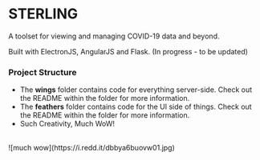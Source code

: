 # STERLING
A toolset for viewing and managing COVID-19 data and beyond.

Built with ElectronJS, AngularJS and Flask.
(In progress - to be updated)

### Project Structure
- The **wings** folder contains code for everything server-side. Check out the README within the folder for more information.
- The **feathers** folder contains code for the UI side of things. Check out the README within the folder for more information.
- Such Creativity, Much WoW!
<br/>
![much wow](https://i.redd.it/dbbya6buovw01.jpg)